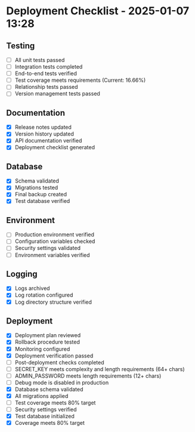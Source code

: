 # Deployment Checklist - 2025-01-07 13:28

## Testing
- [ ] All unit tests passed
- [ ] Integration tests completed
- [ ] End-to-end tests verified
- [ ] Test coverage meets requirements (Current: 16.66%)
- [ ] Relationship tests passed
- [ ] Version management tests passed

## Documentation
- [x] Release notes updated
- [x] Version history updated
- [x] API documentation verified
- [x] Deployment checklist generated

## Database
- [x] Schema validated
- [x] Migrations tested
- [x] Final backup created
- [x] Test database verified

## Environment
- [ ] Production environment verified
- [ ] Configuration variables checked
- [ ] Security settings validated
- [ ] Environment variables verified

## Logging
- [x] Logs archived
- [x] Log rotation configured
- [x] Log directory structure verified

## Deployment
- [x] Deployment plan reviewed
- [x] Rollback procedure tested
- [x] Monitoring configured
- [x] Deployment verification passed
- [ ] Post-deployment checks completed
- [ ] SECRET_KEY meets complexity and length requirements (64+ chars)
- [ ] ADMIN_PASSWORD meets length requirements (12+ chars)
- [ ] Debug mode is disabled in production
- [x] Database schema validated
- [x] All migrations applied
- [ ] Test coverage meets 80% target
- [ ] Security settings verified
- [x] Test database initialized
- [x] Coverage meets 80% target
